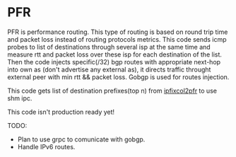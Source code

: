 # **PFR**  

PFR is performance routing. This type of routing is based on round trip time 
and packet loss instead of routing protocols metrics.
This code sends icmp probes to list of destinations through several isp at the same time
and measure rtt and packet loss over these isp for each destination of the list.
Then the code injects specific(/32) bgp routes with appropriate next-hop 
into own as (don't advertise any external as), it directs traffic throught 
external peer with min rtt && packet loss. Gobgp is used for routes injection.  

This code gets list of destination prefixes(top n) from [ipfixcol2pfr](https://github.com/mityagz/ipfixcol2pfr) to use shm ipc.

This code isn't production ready yet!

TODO:  

* Plan to use grpc to comunicate with gobgp.   
* Handle IPv6 routes.

